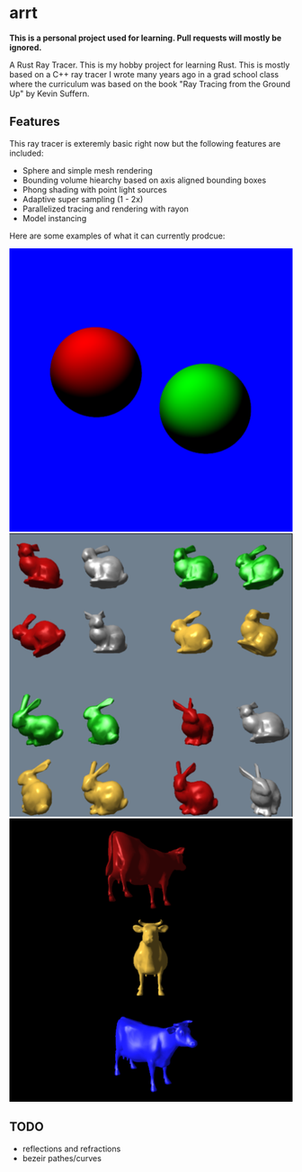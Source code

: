 # arrt
**This is a personal project used for learning. Pull requests will mostly be ignored.**

A Rust Ray Tracer. This is my hobby project for learning Rust. This is  mostly based on a C++ ray
tracer I wrote many years ago in a grad school class where the curriculum was based on the book
"Ray Tracing from the Ground Up" by Kevin Suffern.

## Features

This ray tracer is exteremly basic right now but the following features are included:

* Sphere and simple mesh rendering
* Bounding volume hiearchy based on axis aligned bounding boxes
* Phong shading with point light sources
* Adaptive super sampling (1 - 2x)
* Parallelized tracing and rendering with rayon
* Model instancing

Here are some examples of what it can currently prodcue:

![Example 1](docs/scene.png)
![Example 2](docs/bunnies.png)
![Example 3](docs/cows.png)

## TODO

* reflections and refractions
* bezeir pathes/curves

